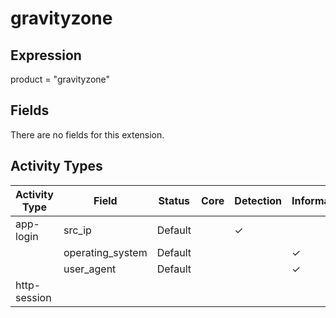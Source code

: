 gravityzone
===========

Expression
----------

product = "gravityzone"

Fields
------

There are no fields for this extension.

Activity Types
--------------

| Activity Type | Field            | Status  | Core | Detection | Informational |
| ------------- | ---------------- | ------- | ---- | --------- | ------------- |
| app-login     | src_ip           | Default |      | &#10003;  |               |
|               | operating_system | Default |      |           | &#10003;      |
|               | user_agent       | Default |      |           | &#10003;      |
| http-session  |                  |         |      |           |               |

